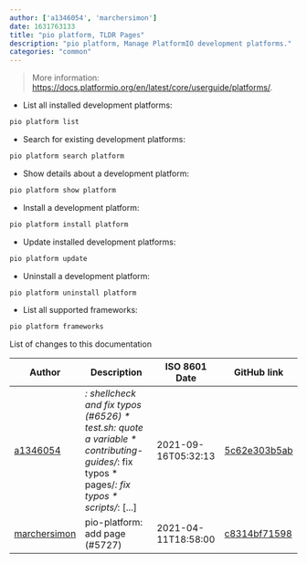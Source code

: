 ```yaml
---
author: ['a1346054', 'marchersimon']
date: 1631763133
title: "pio platform, TLDR Pages"
description: "pio platform, Manage PlatformIO development platforms."
categories: "common"
---
```

> More information: <https://docs.platformio.org/en/latest/core/userguide/platforms/>.

- List all installed development platforms:

```bash
pio platform list
```

- Search for existing development platforms:

```bash
pio platform search platform
```

- Show details about a development platform:

```bash
pio platform show platform
```

- Install a development platform:

```bash
pio platform install platform
```

- Update installed development platforms:

```bash
pio platform update
```

- Uninstall a development platform:

```bash
pio platform uninstall platform
```

- List all supported frameworks:

```bash
pio platform frameworks
```
List of changes to this documentation


Author | Description | ISO 8601 Date | GitHub link
------|-----|-----|-----
[a1346054](mailto:36859588+a1346054@users.noreply.github.com) | *: shellcheck and fix typos (#6526) * test.sh: quote a variable * contributing-guides/*: fix typos * pages/*: fix typos * scripts/*: [...] | 2021-09-16T05:32:13 | [5c62e303b5ab](https://github.com/tldr-pages/tldr/commit/5c62e303b5ab7c0f38b360c3918380ccd011a536)
[marchersimon](mailto:50295997+marchersimon@users.noreply.github.com) | pio-platform: add page (#5727) | 2021-04-11T18:58:00 | [c8314bf71598](https://github.com/tldr-pages/tldr/commit/c8314bf71598fc9f596e05706d029fb73c8ba5e8)


